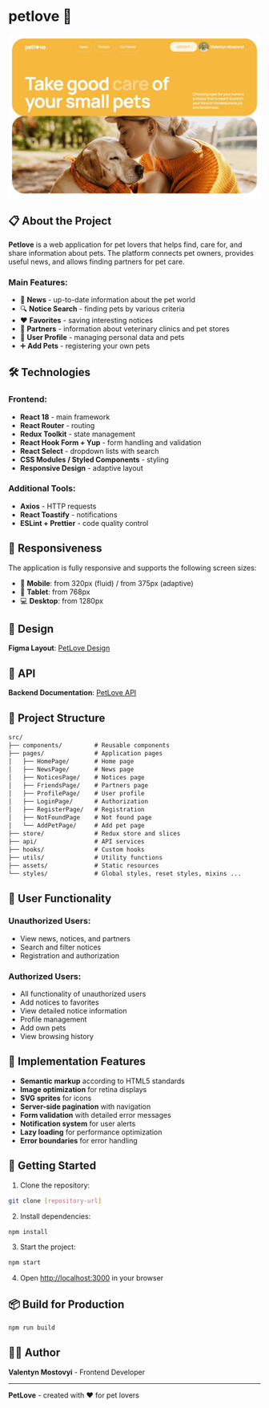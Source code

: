 # petlove 🐾

![PetLove Preview](./preview.jpg)

## 📋 About the Project

**Petlove** is a web application for pet lovers that helps find, care for, and share information about pets. The platform connects pet owners, provides useful news, and allows finding partners for pet care.

### Main Features:

- 📰 **News** - up-to-date information about the pet world
- 🔍 **Notice Search** - finding pets by various criteria
- ❤️ **Favorites** - saving interesting notices
- 👥 **Partners** - information about veterinary clinics and pet stores
- 👤 **User Profile** - managing personal data and pets
- ➕ **Add Pets** - registering your own pets

## 🛠️ Technologies

### Frontend:

- **React 18** - main framework
- **React Router** - routing
- **Redux Toolkit** - state management
- **React Hook Form + Yup** - form handling and validation
- **React Select** - dropdown lists with search
- **CSS Modules / Styled Components** - styling
- **Responsive Design** - adaptive layout

### Additional Tools:

- **Axios** - HTTP requests
- **React Toastify** - notifications
- **ESLint + Prettier** - code quality control

## 📱 Responsiveness

The application is fully responsive and supports the following screen sizes:

- 📱 **Mobile**: from 320px (fluid) / from 375px (adaptive)
- 📱 **Tablet**: from 768px
- 💻 **Desktop**: from 1280px

## 🎨 Design

**Figma Layout**: [PetLove Design](https://www.figma.com/file/puMNfZVg4YI8UZoJ1QiLLi/Petl%F0%9F%92%9Bve?type=design&node-id=55838-750&mode=design&t=Xg1IwIcKebTl5xGs-0)

## 🔗 API

**Backend Documentation**: [PetLove API](https://petlove.b.goit.study/api-docs/)

## 🚀 Project Structure

```
src/
├── components/         # Reusable components
├── pages/              # Application pages
│   ├── HomePage/       # Home page
│   ├── NewsPage/       # News page
│   ├── NoticesPage/    # Notices page
│   ├── FriendsPage/    # Partners page
│   ├── ProfilePage/    # User profile
│   ├── LoginPage/      # Authorization
│   ├── RegisterPage/   # Registration
│   ├── NotFoundPage    # Not found page
│   └── AddPetPage/     # Add pet page
├── store/              # Redux store and slices
├── api/                # API services
├── hooks/              # Custom hooks
├── utils/              # Utility functions
├── assets/             # Static resources
└── styles/             # Global styles, reset styles, mixins ...
```

## 🔐 User Functionality

### Unauthorized Users:

- View news, notices, and partners
- Search and filter notices
- Registration and authorization

### Authorized Users:

- All functionality of unauthorized users
- Add notices to favorites
- View detailed notice information
- Profile management
- Add own pets
- View browsing history

## 🎯 Implementation Features

- **Semantic markup** according to HTML5 standards
- **Image optimization** for retina displays
- **SVG sprites** for icons
- **Server-side pagination** with navigation
- **Form validation** with detailed error messages
- **Notification system** for user alerts
- **Lazy loading** for performance optimization
- **Error boundaries** for error handling

## 🏁 Getting Started

1. Clone the repository:

```bash
git clone [repository-url]
```

2. Install dependencies:

```bash
npm install
```

3. Start the project:

```bash
npm start
```

4. Open [http://localhost:3000](http://localhost:3000) in your browser

## 📦 Build for Production

```bash
npm run build
```

## 👨‍💻 Author

**Valentyn Mostovyi** - Frontend Developer

---

**PetLove** - created with ❤️ for pet lovers
